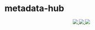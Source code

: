 # metadata-hub

<p align="center">
    <a href="https://opensource.org/licenses/MIT">
        <img src="https://img.shields.io/github/license/amos-project2/metadata-hub" />
    </a>
    <a href="https://travis-ci.org/github/amos-project2/metadata-hub/branches">
        <img src="https://img.shields.io/travis/amos-project2/metadata-hub/master.svg?label=master" />
    </a>
    <a href="https://travis-ci.org/github/amos-project2/metadata-hub/branches">
        <img src="https://img.shields.io/travis/amos-project2/metadata-hub/develop.svg?label=develop" />
    </a>
</p>

